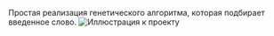 Простая реализация генетического алгоритма, которая подбирает введенное слово.
![Иллюстрация к проекту](https://github.com/kinvekt/materials-for-repositories/blob/master/ScreenGA.png)
